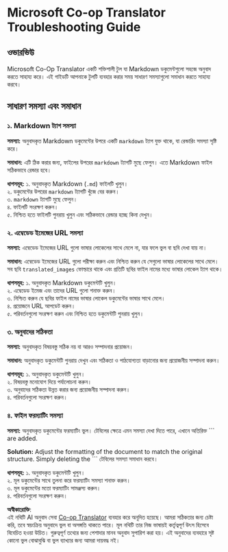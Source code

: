 <!--
CO_OP_TRANSLATOR_METADATA:
{
  "original_hash": "0788d7ebe4876c9be89132f48e09b26d",
  "translation_date": "2025-06-12T12:24:42+00:00",
  "source_file": "getting_started/troubleshooting.md",
  "language_code": "bn"
}
-->
# Microsoft Co-op Translator Troubleshooting Guide


## ওভারভিউ
Microsoft Co-Op Translator একটি শক্তিশালী টুল যা Markdown ডকুমেন্টগুলো সহজে অনুবাদ করতে সাহায্য করে। এই গাইডটি আপনাকে টুলটি ব্যবহার করার সময় সাধারণ সমস্যাগুলো সমাধান করতে সাহায্য করবে।

## সাধারণ সমস্যা এবং সমাধান

### ১. Markdown ট্যাগ সমস্যা
**সমস্যা:** অনুবাদকৃত Markdown ডকুমেন্টের উপরে একটি `markdown` ট্যাগ যুক্ত থাকে, যা রেন্ডারিং সমস্যা সৃষ্টি করে।

**সমাধান:** এটি ঠিক করার জন্য, ফাইলের উপরের `markdown` ট্যাগটি মুছে ফেলুন। এতে Markdown ফাইল সঠিকভাবে রেন্ডার হবে।

**ধাপসমূহ:**
১. অনুবাদকৃত Markdown (`.md`) ফাইলটি খুলুন।  
২. ডকুমেন্টের উপরের `markdown` ট্যাগটি খুঁজে বের করুন।  
৩. `markdown` ট্যাগটি মুছে ফেলুন।  
৪. ফাইলটি সংরক্ষণ করুন।  
৫. নিশ্চিত হতে ফাইলটি পুনরায় খুলুন এবং সঠিকভাবে রেন্ডার হচ্ছে কিনা দেখুন।  

### ২. এম্বেডেড ইমেজের URL সমস্যা
**সমস্যা:** এম্বেডেড ইমেজের URL গুলো ভাষার লোকেলের সাথে মেলে না, যার ফলে ভুল বা ছবি দেখা যায় না।

**সমাধান:** এম্বেডেড ইমেজের URL গুলো পরীক্ষা করুন এবং নিশ্চিত করুন যে সেগুলো ভাষার লোকেলের সাথে মেলে। সব ছবি `translated_images` ফোল্ডারে থাকে এবং প্রতিটি ছবির ফাইল নামের মধ্যে ভাষার লোকেল ট্যাগ থাকে।

**ধাপসমূহ:**
১. অনুবাদকৃত Markdown ডকুমেন্টটি খুলুন।  
২. এম্বেডেড ইমেজ এবং তাদের URL গুলো শনাক্ত করুন।  
৩. নিশ্চিত করুন যে ছবির ফাইল নামের ভাষার লোকেল ডকুমেন্টের ভাষার সাথে মেলে।  
৪. প্রয়োজনে URL আপডেট করুন।  
৫. পরিবর্তনগুলো সংরক্ষণ করুন এবং নিশ্চিত হতে ডকুমেন্টটি পুনরায় খুলুন।  

### ৩. অনুবাদের সঠিকতা
**সমস্যা:** অনুবাদকৃত বিষয়বস্তু সঠিক নয় বা আরও সম্পাদনার প্রয়োজন।

**সমাধান:** অনুবাদকৃত ডকুমেন্টটি পুনরায় দেখুন এবং সঠিকতা ও পাঠযোগ্যতা বাড়ানোর জন্য প্রয়োজনীয় সম্পাদনা করুন।

**ধাপসমূহ:**
১. অনুবাদকৃত ডকুমেন্টটি খুলুন।  
২. বিষয়বস্তু মনোযোগ দিয়ে পর্যালোচনা করুন।  
৩. অনুবাদের সঠিকতা উন্নত করার জন্য প্রয়োজনীয় সম্পাদনা করুন।  
৪. পরিবর্তনগুলো সংরক্ষণ করুন।  

### ৪. ফাইল ফরম্যাটিং সমস্যা
**সমস্যা:** অনুবাদকৃত ডকুমেন্টের ফরম্যাটিং ভুল। টেবিলের ক্ষেত্রে এমন সমস্যা দেখা দিতে পারে, এখানে অতিরিক্ত ``` are added.

**Solution:** Adjust the formatting of the document to match the original structure. Simply deleting the ``` টেবিলের সমস্যা সমাধান করবে।

**ধাপসমূহ:**
১. অনুবাদকৃত ডকুমেন্টটি খুলুন।  
২. মূল ডকুমেন্টের সাথে তুলনা করে ফরম্যাটিং সমস্যা শনাক্ত করুন।  
৩. মূল ডকুমেন্টের মতো ফরম্যাটিং সামঞ্জস্য করুন।  
৪. পরিবর্তনগুলো সংরক্ষণ করুন।

**অস্বীকারোক্তি**:  
এই নথিটি AI অনুবাদ সেবা [Co-op Translator](https://github.com/Azure/co-op-translator) ব্যবহার করে অনূদিত হয়েছে। আমরা সঠিকতার জন্য চেষ্টা করি, তবে স্বয়ংক্রিয় অনুবাদে ভুল বা অসঙ্গতি থাকতে পারে। মূল নথিটি তার নিজ ভাষায়ই কর্তৃত্বপূর্ণ উৎস হিসেবে বিবেচিত হওয়া উচিত। গুরুত্বপূর্ণ তথ্যের জন্য পেশাদার মানব অনুবাদ সুপারিশ করা হয়। এই অনুবাদের ব্যবহারে সৃষ্ট কোনো ভুল বোঝাবুঝি বা ভুল ব্যাখ্যার জন্য আমরা দায়বদ্ধ নই।